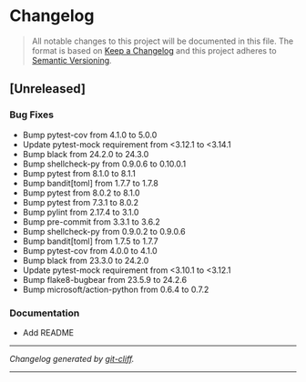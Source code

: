 # Changelog

> All notable changes to this project will be documented in this file. The format is based on
[Keep a Changelog](http://keepachangelog.com/) and this project adheres to
[Semantic Versioning](http://semver.org/).

## [Unreleased]

### Bug Fixes

- Bump pytest-cov from 4.1.0 to 5.0.0
- Update pytest-mock requirement from <3.12.1 to <3.14.1
- Bump black from 24.2.0 to 24.3.0
- Bump shellcheck-py from 0.9.0.6 to 0.10.0.1
- Bump pytest from 8.1.0 to 8.1.1
- Bump bandit[toml] from 1.7.7 to 1.7.8
- Bump pytest from 8.0.2 to 8.1.0
- Bump pytest from 7.3.1 to 8.0.2
- Bump pylint from 2.17.4 to 3.1.0
- Bump pre-commit from 3.3.1 to 3.6.2
- Bump shellcheck-py from 0.9.0.2 to 0.9.0.6
- Bump bandit[toml] from 1.7.5 to 1.7.7
- Bump pytest-cov from 4.0.0 to 4.1.0
- Bump black from 23.3.0 to 24.2.0
- Update pytest-mock requirement from <3.10.1 to <3.12.1
- Bump flake8-bugbear from 23.5.9 to 24.2.6
- Bump microsoft/action-python from 0.6.4 to 0.7.2

### Documentation

- Add README

***
*Changelog generated by [git-cliff](https://github.com/orhun/git-cliff).*
***
